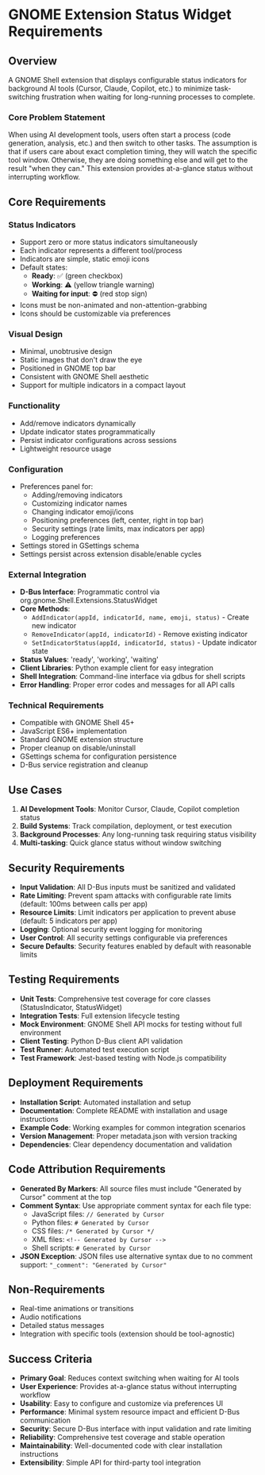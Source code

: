 <!-- Generated by Cursor -->
# GNOME Extension Status Widget Requirements

## Overview
A GNOME Shell extension that displays configurable status indicators for background AI tools (Cursor, Claude, Copilot, etc.) to minimize task-switching frustration when waiting for long-running processes to complete.

### Core Problem Statement
When using AI development tools, users often start a process (code generation, analysis, etc.) and then switch to other tasks. The assumption is that if users care about exact completion timing, they will watch the specific tool window. Otherwise, they are doing something else and will get to the result "when they can." This extension provides at-a-glance status without interrupting workflow.

## Core Requirements

### Status Indicators
- Support zero or more status indicators simultaneously
- Each indicator represents a different tool/process
- Indicators are simple, static emoji icons
- Default states:
  - **Ready**: ✅ (green checkbox)
  - **Working**: ⚠️ (yellow triangle warning)
  - **Waiting for input**: ⛔ (red stop sign)
- Icons must be non-animated and non-attention-grabbing
- Icons should be customizable via preferences

### Visual Design
- Minimal, unobtrusive design
- Static images that don't draw the eye
- Positioned in GNOME top bar
- Consistent with GNOME Shell aesthetic
- Support for multiple indicators in a compact layout

### Functionality
- Add/remove indicators dynamically
- Update indicator states programmatically
- Persist indicator configurations across sessions
- Lightweight resource usage

### Configuration
- Preferences panel for:
  - Adding/removing indicators
  - Customizing indicator names
  - Changing indicator emoji/icons
  - Positioning preferences (left, center, right in top bar)
  - Security settings (rate limits, max indicators per app)
  - Logging preferences
- Settings stored in GSettings schema
- Settings persist across extension disable/enable cycles

### External Integration
- **D-Bus Interface**: Programmatic control via org.gnome.Shell.Extensions.StatusWidget
- **Core Methods**:
  - `AddIndicator(appId, indicatorId, name, emoji, status)` - Create new indicator
  - `RemoveIndicator(appId, indicatorId)` - Remove existing indicator
  - `SetIndicatorStatus(appId, indicatorId, status)` - Update indicator state
- **Status Values**: 'ready', 'working', 'waiting'
- **Client Libraries**: Python example client for easy integration
- **Shell Integration**: Command-line interface via gdbus for shell scripts
- **Error Handling**: Proper error codes and messages for all API calls

### Technical Requirements
- Compatible with GNOME Shell 45+
- JavaScript ES6+ implementation
- Standard GNOME extension structure
- Proper cleanup on disable/uninstall
- GSettings schema for configuration persistence
- D-Bus service registration and cleanup

## Use Cases
1. **AI Development Tools**: Monitor Cursor, Claude, Copilot completion status
2. **Build Systems**: Track compilation, deployment, or test execution
3. **Background Processes**: Any long-running task requiring status visibility
4. **Multi-tasking**: Quick glance status without window switching

## Security Requirements
- **Input Validation**: All D-Bus inputs must be sanitized and validated
- **Rate Limiting**: Prevent spam attacks with configurable rate limits (default: 100ms between calls per app)
- **Resource Limits**: Limit indicators per application to prevent abuse (default: 5 indicators per app)
- **Logging**: Optional security event logging for monitoring
- **User Control**: All security settings configurable via preferences
- **Secure Defaults**: Security features enabled by default with reasonable limits

## Testing Requirements
- **Unit Tests**: Comprehensive test coverage for core classes (StatusIndicator, StatusWidget)
- **Integration Tests**: Full extension lifecycle testing
- **Mock Environment**: GNOME Shell API mocks for testing without full environment
- **Client Testing**: Python D-Bus client API validation
- **Test Runner**: Automated test execution script
- **Test Framework**: Jest-based testing with Node.js compatibility

## Deployment Requirements
- **Installation Script**: Automated installation and setup
- **Documentation**: Complete README with installation and usage instructions
- **Example Code**: Working examples for common integration scenarios
- **Version Management**: Proper metadata.json with version tracking
- **Dependencies**: Clear dependency documentation and validation

## Code Attribution Requirements
- **Generated By Markers**: All source files must include "Generated by Cursor" comment at the top
- **Comment Syntax**: Use appropriate comment syntax for each file type:
  - JavaScript files: `// Generated by Cursor`
  - Python files: `# Generated by Cursor`
  - CSS files: `/* Generated by Cursor */`
  - XML files: `<!-- Generated by Cursor -->`
  - Shell scripts: `# Generated by Cursor`
- **JSON Exception**: JSON files use alternative syntax due to no comment support: `"_comment": "Generated by Cursor"`

## Non-Requirements
- Real-time animations or transitions
- Audio notifications
- Detailed status messages
- Integration with specific tools (extension should be tool-agnostic)

## Success Criteria
- **Primary Goal**: Reduces context switching when waiting for AI tools
- **User Experience**: Provides at-a-glance status without interrupting workflow
- **Usability**: Easy to configure and customize via preferences UI
- **Performance**: Minimal system resource impact and efficient D-Bus communication
- **Security**: Secure D-Bus interface with input validation and rate limiting
- **Reliability**: Comprehensive test coverage and stable operation
- **Maintainability**: Well-documented code with clear installation instructions
- **Extensibility**: Simple API for third-party tool integration 